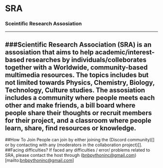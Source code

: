 # SRA
### Sceintific Research Assosiation
---
###Scientific Research Association (SRA) is an assosiation that aims to help academic/interest-based researches by individuals/colleborates together with a Worldwide, community-based multimedia resources. The topics includes but not limited towards Physics, Chemistry, Biology, Technology, Culture studies.
The assosiation includes a community where people meets each other and make friends, a bill board where people share their thoughts or recruit members for their project, and a classroom where people learn, share, find resources or knowledge.
---
##How To  Join
People can join by either joining the (Discord community)[] or by contacting with any (moderators in the collaboration project)[].
##Facing difficulties?
If faced any difficulties / error/ problems related to SRA, please contact the host through (bnbpythoninc@gmail.com)[mailto:bnbpythoninc@gmail.com]